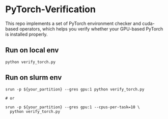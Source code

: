 # PyTorch-Verification

This repo implements a set of PyTorch environment checker and cuda-based operators, which helps you verify whether your GPU-based PyTorch is installed properly.

## Run on local env
```
python verify_torch.py
```

## Run on slurm env
```
srun -p ${your_partition} --gres gpu:1 python verify_torch.py

# or

srun -p ${your_partition} --gres gpu:1 --cpus-per-task=10 \
  python verify_torch.py
```
